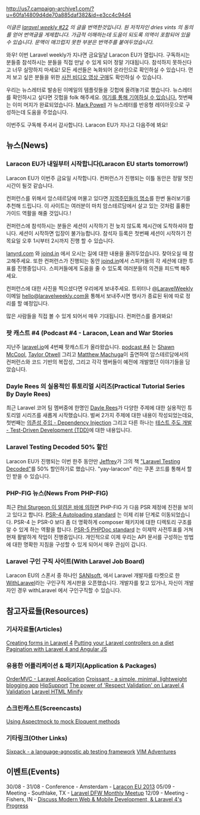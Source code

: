 http://us7.campaign-archive1.com/?u=60fa14809d4de70a885daf382&id=e3cc4c94d4

*이글은 [laravel weekly #22](http://us7.campaign-archive1.com/?u=60fa14809d4de70a885daf382&id=e3cc4c94d4) 의 글을 번역한것입니다. 원 저작자인 dries vints 의 동의를 얻어 번역글을 게제합니다. 가급적 이해하는데 도움이 되도록 의역이 포함되어 있을 수 있습니다. 문맥이 매끄럽지 못한 부분은 번역주를 붙여두었습니다.*

와우! 이번 Laravel weekly가 지나면 금요일날 Laracon EU가 열립니다. 구독하시는 분들중 참석하시는 분들을 직접 만날 수 있게 되어 정말 기대됩니다. 참석하지 못하신다고 너무 실망하지 마세요! 모든 세션들은 녹화되어 온라인으로 확인하실 수 있습니다. 먼저 보고 싶은 분들을 위한 [사전 비디오 영상 구매](http://laracon.eu/2013/)도 확인하실 수 있습니다.

 우리는 뉴스레터로 발송된 이메일의 템플릿들을 깃헙에 올려놓기로 했습니다. 뉴스레터를 확인하시고 싶다면 깃헙을 folk 해주세요. [여기를 통해 기여하실 수 있습니다.](https://github.com/LaravelIO/LaravelWeekly) 첫번째는 이미 머지가 완료되었습니다. [Mark Powell](https://github.com/pidgpowell) 가 뉴스레터를 반응형 레이아웃으로 구성하는데 도움을 주었습니다.

이번주도 구독해 주셔서 감사합니다. Laracon EU가 지나고 다음주에 봐요!

## 뉴스(News)

### Laracon EU가 내일부터 시작합니다(Laracon EU starts tomorrow!)

 Laracon EU가 이번주 금요일 시작합니다. 컨퍼런스가 진행되는 이틀 동안은 정말 멋진 시간이 될것 같습니다.

 컨퍼런스를 위해서 암스테르담에 머물고 있다면 [지역주민들의 명소](http://www.spottedbylocals.com/amsterdam/)를 한번 둘러보기를 추천해 드립니다. 이 사이트는 여러분이 마치 암스테르담에서 살고 있는 것처럼 훌륭한 가이드 역활을 해줄 것입니다.!

 컨퍼런스에 참석하시는 분들은 세션이 시작하기 전 늦지 않도록 제시간에 도착하셔야 합니다. 세션이 시작하면 입장이 불가능합니다. 참석자 등록은 첫번째 세션이 시작하기 전 목요일 오후 1시부터 2시까지 진행 할 수 있습니다.

[lanyrd.com](http://lanyrd.com/2013/laraconeu/) 와 [joind.in](https://joind.in/event/view/1480) 에서 오시는 길에 대한 내용을 올려두었습니다. 찾아오실 때 참고해주세요. 또한 컨퍼런스가 진행되는 동안  [joind.in](https://joind.in/event/view/1480)에서 스피커들의 각 세션에 대한 투표를 진행중입니다. 스피커들에게 도움을 줄 수 있도록 여러분들의 의견을 피드백 해주세요.

 컨퍼런스에 대한 사진을 찍으셨다면 우리에게 보내주세요. 트위터나 [@LaravelWeekly](https://twitter.com/LaravelWeekly) 이메일 hello@laravelweekly.com을 통해서 보내주시면 행사가 종료된 뒤에 따로 정리를 할 예정입니다.

 많은 사람들을 직접 볼 수 있게 되어서 매우 기대됩니다. 컨퍼런스를 즐겨봐요!

### 팟 캐스트 #4 (Podcast #4 - Laracon, Lean and War Stories

지난주 [laravel.io](http://laravel.io/)에 4번째 팟캐스트가 올라왔습니다. [podcast #4](http://laravel.io/topic/46/podcast-4-laracon-lean-and-war-stories) 는 [Shawn McCool](https://twitter.com/ShawnMcCool), [Taylor Otwell](https://twitter.com/taylorotwell) 그리고 [Matthew Machuga](https://twitter.com/machuga)이 출연하여 암스테르담에서의 컨퍼런스와 코드 기반의 복잡성, 그리고 각각 멤버들이 예전에 개발했던 이야기들을 담았습니다.

### Dayle Rees 의 실용적인 튜토리얼 시리즈(Practical Tutorial Series By Dayle Rees)

 최근 Laravel 코어 팀 멤버중에 한명인 [Dayle Rees](https://twitter.com/daylerees)가 다양한 주제에 대한 실용적인 튜토리얼 시리즈를 새롭게 시작했습니다. 벌써 2가지 주제에 대한 내용이 작성되었는데요, 첫번째는 [의존성 주입 - Dependency Injection](https://github.com/daylerees/dependency-injection-example) 그리고 다른 하나는 [테스트 주도 개발 - Test-Driven Development (TDD)](https://github.com/daylerees/test-driven-development-example)에 대한 내용입니다.

### Laravel Testing Decoded 50% 할인

 Laracon EU가 진행되는 이번 한주 동안만 [Jeffrey](https://twitter.com/jeffrey_way)가 그의 책 ["Laravel Testing Decoded"](https://leanpub.com/laravel-testing-decoded)를 50% 할인하기로 했습니다. "yay-laracon" 라는 쿠폰 코드를 통해서 할인 받을 수 있습니다.

### PHP-FIG 뉴스(News From PHP-FIG)

최근 [Phil Sturgeon 이 알려온 바에 의하면](https://twitter.com/philsturgeon/status/372425522082750464) PHP-FIG 가 다음 PSR 제정에 진전을 보이고 있다고 합니다. [PSR-4 Autoloading standard](https://github.com/php-fig/fig-standards/tree/master/proposed/psr-4-autoloader) 는 이제 리뷰 단계로 이동되었습니다. PSR-4 는 PSR-0 보다 좀 더 명확하게 composer 패키지에 대한 디렉토리 구조를알 수 있게 하는 역활을 합니다. [PSR-5 PHPDoc standard](https://github.com/phpDocumentor/fig-standards/tree/master/proposed) 는 이제막 사전투표를 거쳐 현재 활발하게 작업이 진행중입니다. 개인적으로 이제 우리는 API 문서를 구성하는 방법에 대한 명확한 지침을 구성할 수 있게 되어서 매우 관심이 갑니다.

### Laravel 구인 구직 사이트(With Laravel Job Board)

Laracon EU의 스폰서 중 하나인 [SANIsoft](http://www.sanisoft.com/), 에서 Laravel 개발자를 타켓으로 한 [WithLaravel](http://withlaravel.com/)라는 구인구직 게시판을 오픈했습니다. 개발자를 찾고 있거나, 자신이 개발자인 경우 withLaravel 에서 구인구직할 수 있습니다.

## 참고자료들(Resources)

### 기사자료들(Articles)

[Creating forms in Laravel 4](http://culttt.com/2013/08/19/creating-forms-in-laravel-4/)
[Putting your Laravel controllers on a diet](http://adamwathan.me/post/putting-your-controllers-on-a-diet)
[Pagination with Laravel 4 and Angular JS](http://kirkbushell.me/pagination-with-laravel-4-and-angular-js/)

### 유용한 어플리케이션 & 패키지(Application & Packages)

[OrderMVC - Laravel Application](https://github.com/OrderMVC/Laravel-App)
[Croissant - a simple, minimal, lightweight blogging app](https://github.com/jesseterry/croissant)
[HipSupport](https://github.com/BradEstey/HipSupport)
[The power of 'Respect Validation' on Laravel 4 Validation](https://github.com/KennedyTedesco/Validation)
[Laravel HTML Minify](https://github.com/fitztrev/laravel-html-minify)

### 스크린캐스트(Screencasts)

[Using Aspectmock to mock Eloquent methods](http://quick.as/6rghggk)

### 기타링크(Other Links)

[Sixpack - a language-agnostic ab testing framework](http://sixpack.seatgeek.com/)
[VIM Adventures](http://vim-adventures.com/)

## 이벤트(Events)

30/08 - 31/08 - Conference - Amsterdam - [Laracon EU 2013](http://laracon.eu)
05/09 - Meeting - Southlake, TX - [Laravel DFW Monthly Meetup](http://www.meetup.com/laravel-dallas-fort-worth/events/133727892/)
12/09 - Meeting - Fishers, IN - [Discuss Modern Web & Mobile Development, & Laravel 4's Progress](http://www.meetup.com/Laravel-Modern-Web-Apps-in-Carmel-Fishers-Indianapolis/events/135898802/)